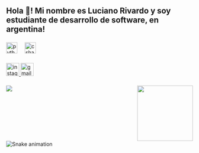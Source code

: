 <h2 align="left">Hola 👋! Mi nombre es Luciano Rivardo y soy estudiante de desarrollo de software, en argentina!</h2>

###

<div align="left">
  <img src="https://cdn.jsdelivr.net/gh/devicons/devicon/icons/python/python-original.svg" height="30" alt="python logo"  />
  <img width="12" />
  <img src="https://cdn.jsdelivr.net/gh/devicons/devicon/icons/csharp/csharp-original.svg" height="30" alt="csharp logo"  />
</div>

###

<div align="left">
  <a href="https://www.instagram.com/luchorivardo5/" target="_blank">
    <img src="https://img.shields.io/static/v1?message=Instagram&logo=instagram&label=&color=E4405F&logoColor=white&labelColor=&style=for-the-badge" height="35" alt="instagram logo"  />
  </a>
  <a href="luchorivardo@gmail.com" target="_blank">
    <img src="https://img.shields.io/static/v1?message=Gmail&logo=gmail&label=&color=D14836&logoColor=white&labelColor=&style=for-the-badge" height="35" alt="gmail logo"  />
  </a>
</div>

###

<img align="right" height="150" src="https://imgflip.com/s/meme/Star-Wars-Yoda.jpg"  />

###

<div align="left">
  <img src="https://profile-counter.glitch.me/luchorivardo/count.svg?"  />
</div>

###

<br clear="both">

<img src="https://raw.githubusercontent.com/luchorivardo/luchorivardo/output/snake.svg" alt="Snake animation" />

###

